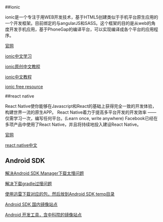 ##ionic

ionic是一个专注于用WEB开发技术，基于HTML5创建类似于手机平台原生应用的一个开发框架。目前绑定的与angularJS和SASS。这个框架的目的是从web的角度开发手机应用，基于PhoneGap的编译平台，可以实现编译成各个平台的应用程序。

[官网](http://ionicframework.com/)

[ionic中文学习](http://www.ionic.wang/)

[ionic原创中文教程](http://www.haomou.net/2014/10/06/2014_ionic_learn/)

[ionic中文教程](http://www.runoob.com/ionic/ionic-tutorial.html)

[ionic free resource](http://emersonthompson.com.br/ionic-collection/)

##react native

React Native使你能够在Javascript和React的基础上获得完全一致的开发体验，构建世界一流的原生APP。
React Native着力于提高多平台开发的开发效率 —— 仅需学习一次，编写任何平台。(Learn once, write anywhere)
Facebook已经在多项产品中使用了React Native，并且将持续地投入建设React Native。

[官网](https://facebook.github.io/react-native/)

[react native中文](http://reactnative.cn/)



## Android SDK

[解决Android SDK Manager下载太慢问题](http://blog.csdn.net/exlsunshine/article/details/22208857)

[解决下载gradle过慢问题](http://stackoverflow.com/questions/29874564/ionic-build-android-error-when-download-gradle)

[使用迅雷下载对应的包，然后放到Android SDK temp目录](http://www.cnblogs.com/liongis/p/3659813.html)

[Android SDK 国内镜像站点](http://mirrors.neusoft.edu.cn/android/repository/)

[Android 开发工具，含中科院的镜像站点](http://www.androiddevtools.cn/)
